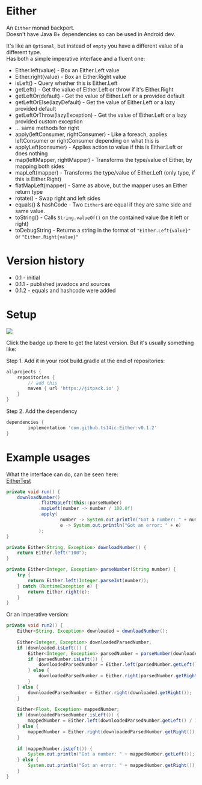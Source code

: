 # Either
An `Either` monad backport.  
Doesn't have Java 8+ dependencies so can be used in Android dev.  

It's like an `Optional`, but instead of `empty` you have a different value of a different type.  
Has both a simple imperative interface and a fluent one:    
* Either.left(value) - Box an Either.Left value
* Either.right(value) - Box an Either.Right value
* isLeft() - Query whether this is Either.Left
* getLeft() - Get the value of Either.Left or throw if it's Either.Right
* getLeftOr(default) - Get the value of Either.Left or a provided default
* getLeftOrElse(lazyDefault) - Get the value of Either.Left or a lazy provided default
* getLeftOrThrow(lazyException) - Get the value of Either.Left or a lazy provided custom exception
* ... same methods for right
* apply(leftConsumer, rightConsumer) - Like a foreach, applies leftConsumer or rightConsumer depending on what this is
* applyLeft(consumer) - Applies action to value if this is Either.Left or does nothing
* map(leftMapper, rightMapper) - Transforms the type/value of Either, by mapping both sides
* mapLeft(mapper) - Transforms the type/value of Either.Left (only type, if this is Either.Right)
* flatMapLeft(mapper) - Same as above, but the mapper uses an Either return type
* rotate() - Swap right and left sides 
* equals() & hashCode - Two `Either`s are equal if they are same side and same value.
* toString() - Calls `String.valueOf()` on the contained value (be it left or right)
* toDebugString - Returns a string in the format of `"Either.Left{value}"` or `"Either.Right{value}"`     

# Version history
* 0.1 - initial
* 0.1.1 - published javadocs and sources
* 0.1.2 - equals and hashcode were added

# Setup
[![](https://jitpack.io/v/ts14ic/Either.svg)](https://jitpack.io/#ts14ic/Either)

Click the badge up there to get the latest version. But it's usually something like:  

Step 1. Add it in your root build.gradle at the end of repositories:
```gradle
allprojects {
	repositories {
		// add this
		maven { url 'https://jitpack.io' }
	}
}
```
Step 2. Add the dependency
```gradle
dependencies {
        implementation 'com.github.ts14ic:Either:v0.1.2'
}
```

# Example usages
What the interface can do, can be seen here:  
[EitherTest](https://github.com/ts14ic/Either/blob/master/src/test/java/md/ts14ic/either/EitherTest.java)

```java
private void run() {
    downloadNumber()
            .flatMapLeft(this::parseNumber)
            .mapLeft(number -> number / 100.0f)
            .apply(
                    number -> System.out.println("Got a number: " + number),
                    e -> System.out.println("Got an error: " + e)
            );
}

private Either<String, Exception> downloadNumber() {
    return Either.left("100");
}

private Either<Integer, Exception> parseNumber(String number) {
    try {
        return Either.left(Integer.parseInt(number));
    } catch (RuntimeException e) {
        return Either.right(e);
    }
}
```

Or an imperative version:  
```java
private void run2() {
    Either<String, Exception> downloaded = downloadNumber();
    
    Either<Integer, Exception> downloadedParsedNumber;
    if (downloaded.isLeft()) {
        Either<Integer, Exception> parsedNumber = parseNumber(downloaded.getLeft());
        if (parsedNumber.isLeft()) {
            downloadedParsedNumber = Either.left(parsedNumber.getLeft());
        } else {
            downloadedParsedNumber = Either.right(parsedNumber.getRight());
        }
    } else {
        downloadedParsedNumber = Either.right(downloaded.getRight());
    }
    
    Either<Float, Exception> mappedNumber;
    if (downloadedParsedNumber.isLeft()) {
        mappedNumber = Either.left(downloadedParsedNumber.getLeft() / 100.0f);
    } else {
        mappedNumber = Either.right(downloadedParsedNumber.getRight());
    }
    
    if (mappedNumber.isLeft()) {
        System.out.println("Got a number: " + mappedNumber.getLeft());
    } else {
        System.out.println("Got an error: " + mappedNumber.getRight());
    }
}
```
